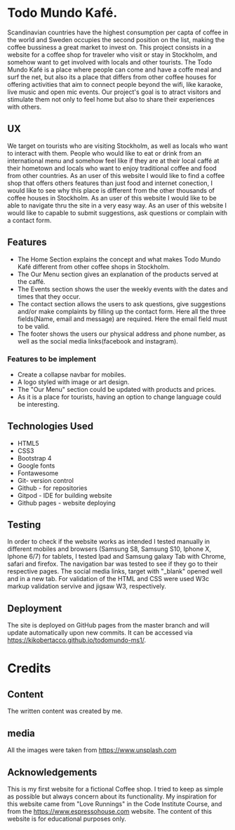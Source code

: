 # Todo Mundo Kafé.
Scandinavian countries have the highest consumption per capta of coffee in the world and Sweden occupies the second position on the list, making the coffee bussiness a great market to invest on.
This project consists in a website for a coffee shop for traveler who visit or stay in Stockholm, and somehow want to get involved with locals and other tourists. The Todo Mundo Kafé is a place where people can come and have a coffe meal and surf the net, but also its a place that differs from other coffee houses for offering activities that aim to connect people beyond the wifi, like karaoke, live music and open mic events.
Our project's goal is to atract visitors and stimulate them not only to feel home but also to share their experiences with others.

## UX
We target on tourists who are visiting Stockholm, as well as locals who want to interact with them.
People who would like to eat or drink from an international menu and somehow feel like if they are at their local caffé at their hometown and locals who want to enjoy traditional coffee and food from other countries.
As an user of this website I would like to find a coffee shop that offers others features than just food and internet conection, I would like to see why this place is different from the other thousands of coffee houses in Stockholm.
As an user of this website I would like to be able to navigate thru the site in a very easy way.
As an user of this website I would like to capable to submit suggestions, ask questions or complain with a contact form. 

## Features
* The Home Section explains the concept and what makes Todo Mundo Kafé different from other coffee shops in Stockholm.
* The Our Menu section gives an explanation of the products served at the caffé.
* The Events section shows the user the weekly events with the dates and times that they occur.
* The contact section allows the users to ask questions, give suggestions and/or make complaints by filling up the contact form. Here all the three fields(Name, email and message) are required. Here the email field must to be valid.
* The footer shows the users our physical address and phone number, as well as the social media links(facebook and instagram). 

### Features to be implement
* Create a collapse navbar for mobiles.
* A logo styled with image or art design.
* The "Our Menu" section could be updated with products and prices.
* As it is a place for tourists, having an option to change language could be interesting.

## Technologies Used
* HTML5
* CSS3
* Bootstrap 4
* Google fonts
* Fontawesome
* Git- version control
* Github - for repositories
* Gitpod - IDE for building website
* Github pages - website deploying

## Testing
In order to check if the website works as intended I tested manually in different mobiles and browsers (Samsung S8, Samsung S10, Iphone X, Iphone 6/7) for tablets, I tested Ipad and Samsung galaxy Tab with Chrome, safari and firefox.
The navigation bar was tested to see if they go to their respective pages.
The social media links, target with "_blank" opened well and in a new tab.
For validation of the HTML and CSS were used W3c markup validation servive and jigsaw W3, respectively.

## Deployment
The site is deployed on GitHub pages from the master branch and will update automatically upon new commits. It can be accessed via https://kikobertacco.github.io/todomundo-ms1/.

# Credits
## Content
The written content was created by me.

## media
All the images were taken from https://www.unsplash.com

## Acknowledgements
This is my first website for a fictional Coffee shop. I tried to keep as simple as possible but always concern about its functionality.
My inspiration for this website came from "Love Runnings" in the Code Institute Course, and from the https://www.espressohouse.com website.
The content of this website is for educational purposes only. 


 

